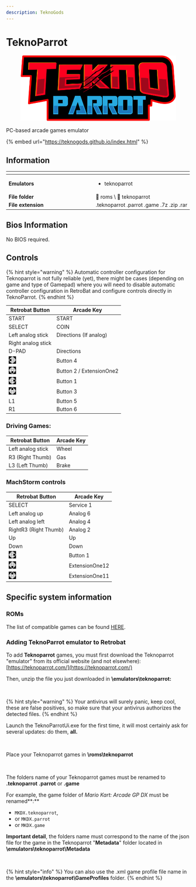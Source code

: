 ```yaml
---
description: TeknoGods
---
```


# TeknoParrot

<div align="left">

<figure><img src="https://raw.githubusercontent.com/fabricecaruso/es-theme-carbon/52ff37c9e265587d006945a2ba695b5a962b3a3d/art/logos/teknoparrot.svg" alt=""><figcaption></figcaption></figure>

</div>

PC-based arcade games emulator

{% embed url="https://teknogods.github.io/index.html" %}

## Information

<table data-header-hidden><thead><tr><th width="224"></th><th></th></tr></thead><tbody><tr><td><strong>Emulators</strong></td><td><ul><li>teknoparrot</li></ul></td></tr><tr><td><strong>File folder</strong></td><td><span data-gb-custom-inline data-tag="emoji" data-code="1f4c2">📂</span> roms \ <span data-gb-custom-inline data-tag="emoji" data-code="1f4c2">📂</span> teknoparrot</td></tr><tr><td><strong>File extension</strong></td><td>.teknoparrot .parrot .game .7z .zip .rar</td></tr></tbody></table>

## Bios Information

No BIOS required.

## Controls

{% hint style="warning" %}
Automatic controller configuration for Teknoparrot is not fully reliable (yet), there might be cases (depending on game and type of Gamepad) where you will need to disable automatic controller configuration in RetroBat and configure controls directly in TeknoParrot.
{% endhint %}

| Retrobat Button                                | Arcade Key               |
| ---------------------------------------------- | ------------------------ |
| START                                          | START                    |
| SELECT                                         | COIN                     |
| Left analog stick                              | Directions (If analog)   |
| Right analog stick                             |                          |
| D-PAD                                          | Directions               |
| ![](<../../../.gitbook/assets/image (48).png>) | Button 4                 |
| ![](<../../../.gitbook/assets/image (30).png>) | Button 2 / ExtensionOne2 |
| ![](<../../../.gitbook/assets/image (16).png>) | Button 1                 |
| ![](<../../../.gitbook/assets/image (50).png>) | Button 3                 |
| L1                                             | Button 5                 |
| R1                                             | Button 6                 |

### Driving Games:

| Retrobat Button   | Arcade Key |
| ----------------- | ---------- |
| Left analog stick | Wheel      |
| R3 (Right Thumb)  | Gas        |
| L3 (Left Thumb)   | Brake      |

### MachStorm controls

| Retrobat Button                                | Arcade Key     |
| ---------------------------------------------- | -------------- |
| SELECT                                         | Service 1      |
| Left analog up                                 | Analog 6       |
| Left analog left                               | Analog 4       |
| RightR3 (Right Thumb)                          | Analog 2       |
| Up                                             | Up             |
| Down                                           | Down           |
| ![](<../../../.gitbook/assets/image (16).png>) | Button 1       |
| ![](<../../../.gitbook/assets/image (30).png>) | ExtensionOne12 |
| ![](<../../../.gitbook/assets/image (50).png>) | ExtensionOne11 |

## Specific system information

### ROMs

The list of compatible games can be found [HERE](https://teknogods.github.io/compatibility.html).

### Adding TeknoParrot emulator to Retrobat

To add **Teknoparrot** games, you must first download the Teknoparrot "emulator" from its official website (and not elsewhere): [https://teknoparrot.com/](https://teknoparrot.com/)

Then, unzip the file you just downloaded in **\emulators\teknoparrot:**

<div align="left">

<figure><img src="https://i.imgur.com/rQlbFKQ.png" alt=""><figcaption></figcaption></figure>

</div>

{% hint style="warning" %}
Your antivirus will surely panic, keep cool, these are false positives, so make sure that your antivirus authorizes the detected files.
{% endhint %}

Launch the TeknoParrotUi.exe for the first time, it will most certainly ask for several updates: do them, **all.**

<div align="left">

<figure><img src="https://i.imgur.com/liUVclK.png" alt=""><figcaption></figcaption></figure>

</div>

Place your Teknoparrot games in **\roms\teknoparrot**

<div align="left">

<figure><img src="https://i.imgur.com/wqTsWOQ.png" alt=""><figcaption></figcaption></figure>

</div>

The folders name of your Teknoparrot games must be renamed to **.teknoparrot** **.parrot** or **.game**

For example, the game folder of _Mario Kart: Arcade GP DX_ must be renamed**:**&#x20;

* `MKDX.teknoparrot`,&#x20;
* or `MKDX.parrot`
* or `MKDX.game`

**Important detail**, the folders name must correspond to the name of the json file for the game in the Teknoparrot "**Metadata**" folder located in **\emulators\teknoparrot\Metadata**

<div align="left">

<figure><img src="https://i.imgur.com/6BBrvM8.png" alt=""><figcaption></figcaption></figure>

</div>

{% hint style="info" %}
You can also use the .xml game profile file name in the **\emulators\teknoparrot\GameProfiles** folder.
{% endhint %}
